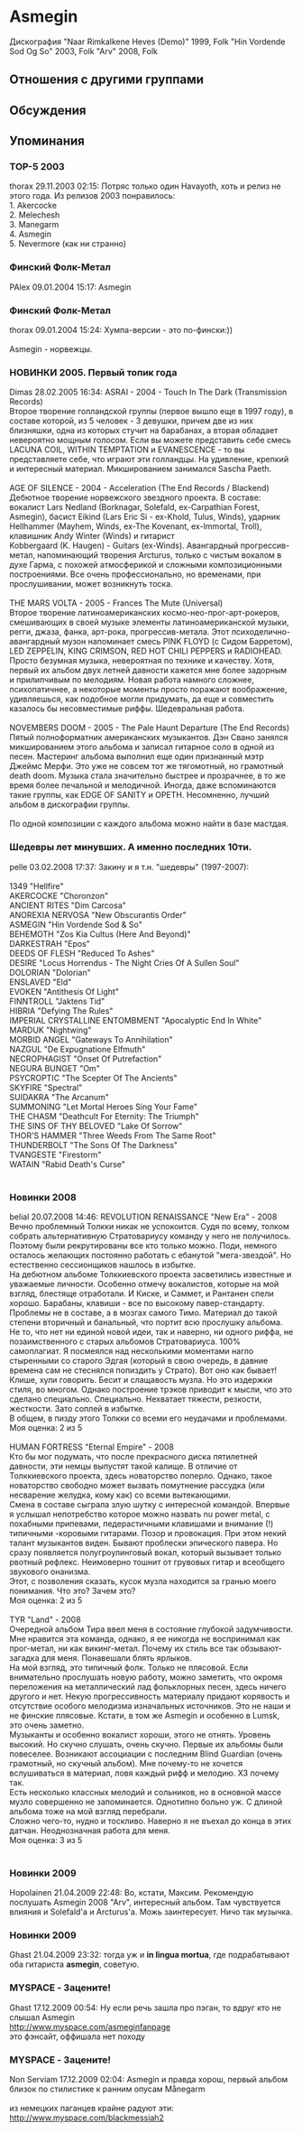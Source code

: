 # Asmegin

Дискография
"Naar Rimkalkene Heves (Demo)" 1999, Folk
"Hin Vordende Sod Og So" 2003, Folk
"Arv" 2008, Folk

## Отношения с другими группами


## Обсуждения


## Упоминания

### TOP-5 2003

thorax 29.11.2003 02:15:
Потряс только один Havayoth, хоть и релиз не этого года. Из релизов 2003 понравилось:<BR>1. Akercocke<BR>2. Melechesh<BR>3. Manegarm<BR>4. Asmegin<BR>5. Nevermore (как ни странно)

### Финский Фолк-Метал

PAlex 09.01.2004 15:17:
Asmegin

### Финский Фолк-Метал

thorax 09.01.2004 15:24:
Хумпа-версии - это по-фински:))<BR><BR>Asmegin - норвежцы.

### НОВИНКИ 2005. Первый топик года

Dimas 28.02.2005 16:34:
ASRAI - 2004 - Touch In The Dark (Transmission Records)<BR>Второе творение голландской группы (первое вышло еще в 1997 году), в составе которой, из 5 человек - 3 девушки, причем две из них близняшки, одна из которых стучит на барабанах, а вторая обладает невероятно мощным голосом. Если вы можете представить себе смесь LACUNA COIL, WITHIN TEMPTATION и EVANESCENCE - то вы представляете себе, что играют эти голландцы. На удивление, крепкий и интересный материал. Микшированием занимался Sascha Paeth.<BR><BR>AGE OF SILENCE - 2004 - Acceleration (The End Records / Blackend)<BR>Дебютное творение норвежского звездного проекта. В составе: вокалист Lars Nedland (Borknagar, Solefald, ex-Carpathian Forest, Asmegin), басист Eikind (Lars Eric Si - ex-Khold, Tulus, Winds), ударник Hellhammer (Mayhem, Winds, ex-The Kovenant, ex-Immortal, Troll), клавишник Andy Winter (Winds) и гитарист<BR>Kobbergaard (K. Haugen) - Guitars (ex-Winds). Авангардный прогрессив-метал, напоминающий творения Arcturus, только с чистым вокалом в духе Гарма, с похожей атмосферикой и сложными композиционными построениями. Все очень профессионально, но временами, при прослушивании, может возникнуть тоска.<BR><BR>THE MARS VOLTA - 2005 - Frances The Mute (Universal)<BR>Второе творение латиноамериканских космо-нео-прог-арт-рокеров, смешивающих в своей музыке элементы латиноамериканской музыки, регги, джаза, фанка, арт-рока, прогрессив-метала. Этот психоделично-авангардный музон напоминает смесь PINK FLOYD (с Сидом Барретом), LED ZEPPELIN, KING CRIMSON, RED HOT CHILI PEPPERS и RADIOHEAD. Просто безумная музыка, невероятная по технике и качеству. Хотя, первый их альбом двух летней давности кажется мне более задорным и прилипчивым по мелодиям. Новая работа намного сложнее, психопатичнее, а некоторые моменты просто поражают воображение, удивляешься, как подобное могли придумать, да еще и совместить казалось бы несовместимые риффы. Шедевральная работа.<BR><BR>NOVEMBERS DOOM - 2005 - The Pale Haunt Departure (The End Records)<BR>Пятый полноформатник американских музыкантов. Дэн Свано занялся микшированием этого альбома и записал гитарное соло в одной из песен. Мастеринг альбома выполнил еще один признанный мэтр Джеймс Мерфи. Это уже не совсем тот же тягомотный, но грамотный death doom. Музыка стала значительно быстрее и прозрачнее, в то же время более печальной и мелодичной. Иногда, даже вспоминаются такие группы, как EDGE OF SANITY и OPETH. Несомненно, лучший альбом в дискографии группы.<BR><BR>По одной композиции с каждого альбома можно найти в базе мастдая.

### Шедевры лет минувших. А именно последних 10ти.

pelle 03.02.2008 17:37:
Закину и я т.н. "шедевры" (1997-2007):<BR><BR>1349 "Hellfire" <BR>AKERCOCKE "Choronzon" <BR>ANCIENT RITES "Dim Carcosa" <BR>ANOREXIA NERVOSA "New Obscurantis Order"<BR>ASMEGIN "Hin Vordende Sod & So"<BR>BEHEMOTH "Zos Kia Cultus (Here And Beyond)"<BR>DARKESTRAH "Epos"<BR>DEEDS OF FLESH "Reduced To Ashes"<BR>DESIRE "Locus Horrendus - The Night Cries Of A Sullen Soul"<BR>DOLORIAN "Dolorian"<BR>ENSLAVED "Eld"<BR>EVOKEN "Antithesis Of Light"<BR>FINNTROLL "Jaktens Tid"<BR>HIBRIA "Defying The Rules"<BR>IMPERIAL CRYSTALLINE ENTOMBMENT "Apocalyptic End In White"<BR>MARDUK "Nightwing"<BR>MORBID ANGEL "Gateways To Annihilation"<BR>NAZGUL "De Expugnatione Elfmuth"<BR>NECROPHAGIST "Onset Of Putrefaction"<BR>NEGURA BUNGET "Om"<BR>PSYCROPTIC "The Scepter Of The Ancients"<BR>SKYFIRE "Spectral"<BR>SUIDAKRA "The Arcanum"<BR>SUMMONING "Let Mortal Heroes Sing Your Fame"<BR>THE CHASM "Deathcult For Eternity: The Triumph"<BR>THE SINS OF THY BELOVED "Lake Of Sorrow"<BR>THOR'S HAMMER "Three Weeds From The Same Root"<BR>THUNDERBOLT "The Sons Of The Darkness"<BR>TVANGESTE "Firestorm"<BR>WATAIN "Rabid Death's Curse"<BR><BR>

### Новинки 2008

belial 20.07.2008 14:46:
REVOLUTION RENAISSANCE "New Era" - 2008<BR>Вечно проблемный Толкки никак не успокоится. Судя по всему, толком собрать альтернативную Стратовариусу команду у него не получилось. Поэтому были рекрутированы все кто только можно. Поди, немного осталось желающих постоянно работать с ебанутой "мега-звездой". Но естественно сессионщиков нашлось в избытке.<BR>На дебютном альбоме Толккиевского проекта засветились известные и уважаемые личности. Особенно отмечу вокалистов, которые на мой взгляд, блестяще отработали. И Киске, и Саммет, и Рантанен спели хорошо. Барабаны, клавиши - все по высокому павер-стандарту.<BR>Проблемы не в составе, а в мозгах самого Тимо. Материал до такой степени вторичный и банальный, что портит всю прослушку альбома. Не то, что нет ни единой новой идеи, так и наверно, ни одного риффа, не позаимственного с старых альбомов Стратовариуса. 100% самоплагиат. Я посмеялся над несколькими моментами нагло стыренными со старого Эдгая (который в свою очередь, в давние времена сам не стеснялся попиздить у Страто). Вот оно как бывает! Клише, хули говорить. Бесит и слащавость музла. Но это издержки стиля, во многом. Однако построение трэков приводит к мысли, что это сделано специально. Специально. Нехватает тяжести, резкости, жесткости. Зато соплей в избытке.<BR>В общем, в пизду этого Толкки со всеми его неудачами и проблемами.<BR>Моя оценка: 2 из 5<BR><BR>HUMAN FORTRESS "Eternal Empire" - 2008<BR>Кто бы мог подумать, что после прекрасного диска пятилетней давности, эти немцы выпустят такой калище. В отличие от Толккиевского проекта, здесь новаторство поперло. Однако, такое новаторство свободно может вызвать помутнение рассудка (или несварение желудка, кому как) со всеми вытекающими.<BR>Смена в составе сыграла злую шутку с интересной командой. Впервые я услышал непотребство которое можно назвать nu power metal, с похабными припевами, педерастичными клавишами и внимание (!) типичными -коровыми гитарами. Позор и провокация. При этом некий талант музыкантов виден. Бывают проблески эпического павера. Но сразу появляется полугроулинговый вокал, который вызывает только рвотный рефлекс. Неимоверно тошнит от грувовых гитар и всеобщего звукового онанизма. <BR>Этот, с позволения сказать, кусок музла находится за гранью моего понимания. Что это? Зачем это? <BR>Моя оценка: 2 из 5<BR><BR>TYR "Land" - 2008<BR>Очередной альбом Тира ввел меня в состояние глубокой задумчивости. Мне нравится эта команда, однако, я ее никогда не воспринимал как прог-метал, ни как викинг-метал. Почему их стиль все так обзывают-загадка для меня. Понавешали блять ярлыков.<BR>На мой взгляд, это типичный фолк. Только не плясовой. Если внимательно прослушать новую работу, можно заметить, что окромя переложения на металлический лад фольклорных песен, здесь ничего другого и нет. Некую прогрессивность материалу придают корявость и отсутствие особого мелодизма изначальных источников. Это не наши и не финские плясовые. Кстати, в том же Asmegin и особенно в Lumsk, это очень заметно.<BR>Музыканты и особенно вокалист хороши, этого не отнять. Уровень высокий. Но скучно слушать, очень скучно. Первые их альбомы были повеселее. Возникают ассоциации с последним Blind Guardian (очень грамотный, но скучный альбом). Мне почему-то не хочется вслушиваться в материал, ловя каждый рифф и мелодию. ХЗ почему так. <BR>Есть несколько классных мелодий и сольников, но в основной массе музло совершенно не запоминается. Однотипно больно уж. С длиной альбома тоже на мой взгляд перебрали. <BR>Сложно чего-то, нудно и тоскливо. Наверно я не въехал до конца в этих датчан. Неоднозначная работа для меня.<BR>Моя оценка: 3 из 5<BR><BR>

### Новинки 2009

Hopolainen 21.04.2009 22:48:
Во, кстати, Максим. Рекомендую послушать Asmegin 2008 "Arv", интересный альбом. Там чувствуется влияния и Solefald'а и Arcturus'а. Можь заинтересует. Ничо так музычка.

### Новинки 2009

Ghast 21.04.2009 23:32:
тогда уж и <B>in lingua mortua</B>, где подрабатывают оба гитариста <B>asmegin</B>, советую.

### MYSPACE - Зацените!

Ghast 17.12.2009 00:54:
Ну если речь зашла про пэган, то вдруг кто не слышал Asmegin<BR><A HREF="http://www.myspace.com/asmeginfanpage" TARGET="_blank">http://www.myspace.com/asmeginfanpage</A><BR>это фэнсайт, оффишала нет походу

### MYSPACE - Зацените!

Non Serviam 17.12.2009 02:04:
Asmegin и правда хорош, первый альбом близок по стилистике к ранним опусам M&#229;negarm<BR><BR>из немецких паганцев крайне радуют эти:<BR><A HREF="http://www.myspace.com/blackmessiah2" TARGET="_blank">http://www.myspace.com/blackmessiah2</A>

